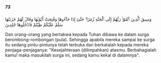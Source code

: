 ##### 73

<span class="ayah">وَسِيقَ ٱلَّذِينَ ٱتَّقَوْا۟ رَبَّهُمْ إِلَى ٱلْجَنَّةِ زُمَرًا ۖ حَتَّىٰٓ إِذَا جَآءُوهَا وَفُتِحَتْ أَبْوَٰبُهَا وَقَالَ لَهُمْ خَزَنَتُهَا سَلَٰمٌ عَلَيْكُمْ طِبْتُمْ فَٱدْخُلُوهَا خَٰلِدِينَ</span>

<span class="ayah_translation">Dan orang-orang yang bertakwa kepada Tuhan dibawa ke dalam surga berombong-rombongan (pula). Sehingga apabila mereka sampai ke surga itu sedang pintu-pintunya telah terbuka dan berkatalah kepada mereka penjaga-penjaganya: "Kesejahteraan (dilimpahkan) atasmu. Berbahagialah kamu! maka masukilah surga ini, sedang kamu kekal di dalamnya".</span>
